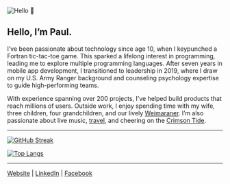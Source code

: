 ![Hello 👋](https://i.imgur.com/hfDTfji.jpg)

## Hello, I’m Paul.

I’ve been passionate about technology since age 10, when I keypunched a Fortran tic-tac-toe game. This sparked a lifelong interest in programming, leading me to explore multiple programming languages. After seven years in mobile app development, I transitioned to leadership in 2019, where I draw on my U.S. Army Ranger background and counseling psychology expertise to guide high-performing teams.

With experience spanning over 200 projects, I’ve helped build products that reach millions of users. Outside work, I enjoy spending time with my wife, three children, four grandchildren, and our lively [Weimaraner](https://www.akc.org/dog-breeds/weimaraner). I’m also passionate about live music, [travel](https://www.google.com/maps/d/u/1/edit?mid=17xvqfTc_OMc9VCa3vX-LsG3JqfC43mo&usp=sharing), and cheering on the [Crimson Tide](https://en.wikipedia.org/wiki/Alabama_Crimson_Tide_football).

---

[![GitHub Streak](https://streak-stats.demolab.com/?user=pkadams67&theme=dark&background=000000)](https://git.io/streak-stats)

[![Top Langs](https://github-readme-stats.vercel.app/api/top-langs/?username=pkadams67&layout=compact&theme=vision-friendly-dark)](https://github.com/anuraghazra/github-readme-stats)

---

[Website](https://adams.io) | [LinkedIn](https://www.linkedin.com/in/pkadams67) | [Facebook](http://facebook.com/pkadams67)
